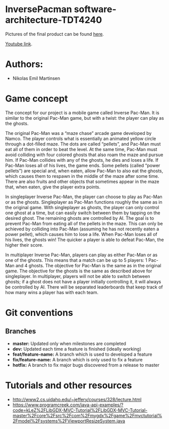 # InversePacman software-architecture-TDT4240
Pictures of the final product can be found [here](https://drive.google.com/drive/folders/1bGijV_3LoeySmZhDmFt5MlzvfOcWQfDW?usp=sharing).

[Youtube link](https://www.youtube.com/watch?v=K8vUT7NduBk).

# Authors:
* Nikolas Emil Martinsen 

# Game concept

The concept for our project is a mobile game called Inverse Pac-Man. It is similar to the original Pac-Man game, but with a twist: the player can play as the ghosts. 

The original Pac-Man was a “maze chase” arcade game developed by Namco. The player controls what is essentially an animated yellow circle through a dot-filled maze. The dots are called “pellets”, and Pac-Man must eat all of them in order to beat the level. At the same time, Pac-Man must avoid colliding with four colored ghosts that also roam the maze and pursue him. If Pac-Man collides with any of the ghosts, he dies and loses a life. If Pac-Man loses all of his lives, the game ends. Some pellets (called “power pellets”) are special and, when eaten, allow Pac-Man to also eat the ghosts, which causes them to respawn in the middle of the maze after some time. There are also fruits and other objects that sometimes appear in the maze that, when eaten, give the player extra points.

In singleplayer Inverse Pac-Man, the player can choose to play as Pac-Man or as the ghosts. Singleplayer as Pac-Man functions roughly the same as in the original game. With singleplayer as ghosts, the player can only control one ghost at a time, but can easily switch between them by tapping on the desired ghost. The remaining ghosts are controlled by AI. The goal is to prevent Pac-Man from eating all of the pellets in the maze. This can only be achieved by colliding into Pac-Man (assuming he has not recently eaten a power pellet), which causes him to lose a life. When Pac-Man loses all of his lives, the ghosts win! The quicker a player is able to defeat Pac-Man, the higher their score.

In multiplayer Inverse Pac-Man, players can play as either Pac-Man or as one of the ghosts. This means that a match can be up to 5 players: 1 Pac-Man and 4 ghosts. The objective for Pac-Man is the same as in the original game. The objective for the ghosts is the same as described above for singleplayer. In multiplayer, players will not be able to switch between ghosts; if a ghost does not have a player initially controlling it, it will always be controlled by AI. There will be separated leaderboards that keep track of how many wins a player has with each team.


# Git conventions
## Branches

* **master:** Updated only when milestones are completed
* **dev:** Updated each time a feature is finished (ideally working)
* **feat/feature-name:** A branch which is used to developed a feature
* **fix/feature-name:** A branch which is only used to fix a feature
* **hotfix:** A branch to fix major bugs discovered from a release to master


# Tutorials and other resources
* http://www2.cs.uidaho.edu/~jeffery/courses/328/lecture.html
* https://www.programcreek.com/java-api-examples/?code=kLeZ%2FLibGDX-MVC-Tutorial%2FLibGDX-MVC-Tutorial-master%2Fcore%2Fsrc%2Fcom%2Fmygdx%2Fgame%2Fmvctutorial%2Fmodel%2Fsystems%2FViewportResizeSystem.java
